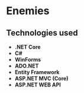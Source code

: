 # Enemies

## Technologies used

- **.NET Core**
- **C#** 
- **WinForms**
- **ADO.NET**
- **Entity Framework**
- **ASP.NET MVC (Core)**
- **ASP.NET WEB API**
